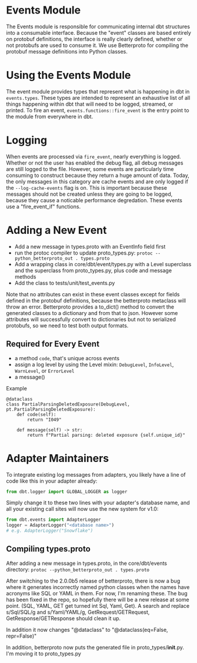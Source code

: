 # Events Module
The Events module is responsible for communicating internal dbt structures into a consumable interface. Because the "event" classes are based entirely on protobuf definitions, the interface is really clearly defined, whether or not protobufs are used to consume it. We use Betterproto for compiling the protobuf message definitions into Python classes.

# Using the Events Module
The event module provides types that represent what is happening in dbt in `events.types`. These types are intended to represent an exhaustive list of all things happening within dbt that will need to be logged, streamed, or printed. To fire an event, `events.functions::fire_event` is the entry point to the module from everywhere in dbt.

# Logging
When events are processed via `fire_event`, nearly everything is logged. Whether or not the user has enabled the debug flag, all debug messages are still logged to the file. However, some events are particularly time consuming to construct because they return a huge amount of data. Today, the only messages in this category are cache events and are only logged if the `--log-cache-events` flag is on. This is important because these messages should not be created unless they are going to be logged, because they cause a noticable performance degredation. These events use a "fire_event_if" functions.

# Adding a New Event
* Add a new message in types.proto with an EventInfo field first
* run the protoc compiler to update proto_types.py:  ```protoc --python_betterproto_out . types.proto```
* Add a wrapping class in core/dbt/event/types.py with a Level superclass and the superclass from proto_types.py, plus code and message methods
* Add the class to tests/unit/test_events.py

Note that no attributes can exist in these event classes except for fields defined in the protobuf definitions, because the betterproto metaclass will throw an error. Betterproto provides a to_dict() method to convert the generated classes to a dictionary and from that to json. However some attributes will successfully convert to dictionaries but not to serialized protobufs, so we need to test both output formats.


## Required for Every Event

- a method `code`, that's unique across events
- assign a log level by using the Level mixin: `DebugLevel`, `InfoLevel`, `WarnLevel`, or `ErrorLevel`
- a message()

Example
```
@dataclass
class PartialParsingDeletedExposure(DebugLevel, pt.PartialParsingDeletedExposure):
    def code(self):
        return "I049"

    def message(self) -> str:
        return f"Partial parsing: deleted exposure {self.unique_id}"

```


# Adapter Maintainers
To integrate existing log messages from adapters, you likely have a line of code like this in your adapter already:
```python
from dbt.logger import GLOBAL_LOGGER as logger
```

Simply change it to these two lines with your adapter's database name, and all your existing call sites will now use the new system for v1.0:
```python
from dbt.events import AdapterLogger
logger = AdapterLogger("<database name>")
# e.g. AdapterLogger("Snowflake")
```

## Compiling types.proto

After adding a new message in types.proto, in the core/dbt/events directory: ```protoc --python_betterproto_out . types.proto```

After switching to the 2.0.0b5 release of betterproto, there is now a bug where it generates incorrectly named python classes when the names have acronyms like SQL or YAML in them. For now, I'm renaming these. The bug has been fixed in the repo, so hopefully there will be a new release at some point. (SQL, YAML, GET get turned int Sql, Yaml, Get).
    A search and replace s/Sql/SQL/g and s/Yaml/YAML/g, GetRequest/GETRequest, GetResponse/GETResponse should clean it up.

In addition it now changes "@dataclass" to "@dataclass(eq=False, repr=False)"

In addition, betterproto now puts the generated file in proto_types/__init__.py. I'm moving it to proto_types.py
